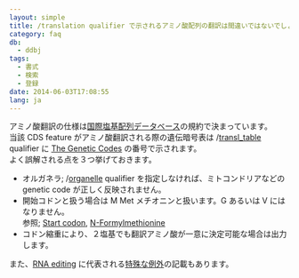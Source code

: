 ```yaml
---
layout: simple
title: /translation qualifier で示されるアミノ酸配列の翻訳は間違いではないでしょうか
category: faq
db:
  - ddbj
tags: 
  - 書式
  - 検索
  - 登録
date: 2014-06-03T17:08:55
lang: ja
---
```




<p>アミノ酸翻訳の仕様は<a href="/about/insdc.html">国際塩基配列データベース</a>の規約で決まっています。<br>当該 CDS feature がアミノ酸翻訳される際の遺伝暗号表は /<a href="/ddbj/qualifiers.html#transl_table">transl_table</a> qualifier に <a href="/ddbj/geneticcode-e.html">The Genetic Codes</a> の番号で示されます。<br>よく誤解される点を３つ挙げておきます。</p>
<ul>
  <li>オルガネラ; /<a href="/ddbj/qualifiers.html#organelle">organelle</a> qualifier を指定しなければ、ミトコンドリアなどの genetic code が正しく反映されません。</li>
  <li>開始コドンと扱う場合は M Met メチオニンと扱います。G あるいは V にはなりません。<br> 参照; <a href="http://en.wikipedia.org/wiki/Start_codon">Start codon</a>, <a href="http://en.wikipedia.org/wiki/Formylmethionine">N-Formylmethionine</a></li>
  <li>コドン縮重により、２塩基でも翻訳アミノ酸が一意に決定可能な場合は出力します。</li>
</ul>
<p>また、<a href="/ddbj/cds.html#stop_e">RNA editing</a> に代表される<a href="/faq/ja/how-to-describe-not-standard-genetic-code.html">特殊な例外</a>の記載もあります。</p>
